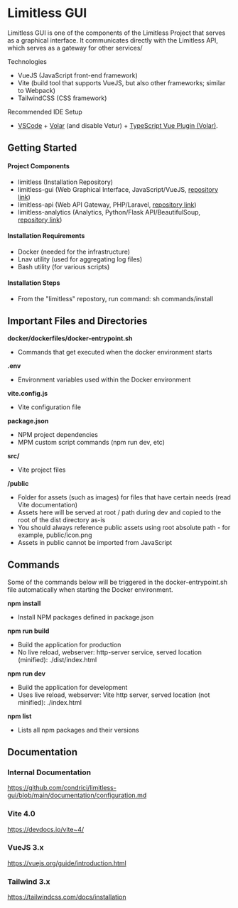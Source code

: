 # Limitless GUI

Limitless GUI is one of the components of the Limitless Project that serves as a graphical interface. It communicates directly with the Limitless API, which serves as a gateway for other services/

Technologies
- VueJS (JavaScript front-end framework)
- Vite (build tool that supports VueJS, but also other frameworks; similar to Webpack)
- TailwindCSS (CSS framework)

Recommended IDE Setup
- [VSCode](https://code.visualstudio.com/) + [Volar](https://marketplace.visualstudio.com/items?itemName=Vue.volar) (and disable Vetur) + [TypeScript Vue Plugin (Volar)](https://marketplace.visualstudio.com/items?itemName=Vue.vscode-typescript-vue-plugin).


## Getting Started

#### Project Components

- limitless (Installation Repository)
- limitless-gui (Web Graphical Interface, JavaScript/VueJS, [repository link](https://github.com/condrici/limitless-gui))
- limitless-api (Web API Gateway, PHP/Laravel, [repository link](https://github.com/condrici/limitless-api))
- limitless-analytics (Analytics, Python/Flask API/BeautifulSoup, [repository link](https://github.com/condrici/limitless-analytics))

#### Installation Requirements
- Docker (needed for the infrastructure)
- Lnav utility (used for aggregating log files)
- Bash utility (for various scripts)

#### Installation Steps
- From the "limitless" repostory, run command: sh commands/install

## Important Files and Directories

**docker/dockerfiles/docker-entrypoint.sh** 
- Commands that get executed when the docker environment starts

**.env** 
- Environment variables used within the Docker environment

**vite.config.js** 
- Vite configuration file

**package.json** 
- NPM project dependencies
- MPM custom script commands (npm run dev, etc)

**src/** 
- Vite project files

**/public** 
- Folder for assets (such as images) for files that have certain needs (read Vite documentation)
- Assets here will be served at root / path during dev and copied to the root of the dist directory as-is
- You should always reference public assets using root absolute path - for example, public/icon.png
- Assets in public cannot be imported from JavaScript

## Commands

Some of the commands below will be triggered in the docker-entrypoint.sh file automatically when starting the Docker environment.

**npm install** 
- Install NPM packages defined in package.json

**npm run build** 
- Build the application for production 
- No live reload, webserver: http-server service, served location (minified): ./dist/index.html

**npm run dev** 
- Build the application for development 
- Uses live reload, webserver: Vite http server, served location (not minified): ./index.html

**npm list** 
- Lists all npm packages and their versions

## Documentation

### Internal Documentation

https://github.com/condrici/limitless-gui/blob/main/documentation/configuration.md

### Vite 4.0

https://devdocs.io/vite~4/

### VueJS 3.x

https://vuejs.org/guide/introduction.html

### Tailwind 3.x

https://tailwindcss.com/docs/installation

